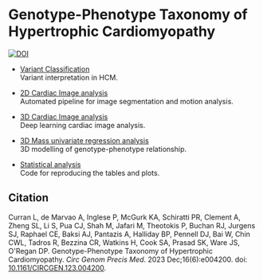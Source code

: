# Genotype-Phenotype Taxonomy of Hypertrophic Cardiomyopathy

[![DOI](https://zenodo.org/badge/426956166.svg)](https://zenodo.org/badge/latestdoi/426956166)

* [Variant Classification](https://github.com/ImperialCollegeLondon/HCM_expressivity/tree/master/variant_classification)  
Variant interpretation in HCM.  

* [2D Cardiac Image analysis](https://github.com/baiwenjia/ukbb_cardiac)   
Automated pipeline for image segmentation and motion analysis.  

* [3D Cardiac Image analysis](https://github.com/ImperialCollegeLondon/4DSegment2.0)  
Deep learning cardiac image analysis. 

* [3D Mass univariate regression analysis](https://github.com/ImperialCollegeLondon/HCM_expressivity/tree/master/3D_regression_analysis)  
3D modelling of genotype-phenotype relationship.  

* [Statistical analysis](https://github.com/ImperialCollegeLondon/HCM_expressivity/tree/master/statistical_analysis)  
Code for reproducing the tables and plots.

## Citation

Curran L, de Marvao A, Inglese P, McGurk KA, Schiratti PR, Clement A, Zheng SL, Li S, Pua CJ, Shah M, Jafari M, Theotokis P, Buchan RJ, Jurgens SJ, Raphael CE, Baksi AJ, Pantazis A, Halliday BP, Pennell DJ, Bai W, Chin CWL, Tadros R, Bezzina CR, Watkins H, Cook SA, Prasad SK, Ware JS, O'Regan DP. Genotype-Phenotype Taxonomy of Hypertrophic Cardiomyopathy. _Circ Genom Precis Med_. 2023 Dec;16(6):e004200. doi: [10.1161/CIRCGEN.123.004200](https://doi.org/10.1161/circgen.123.004200). 






